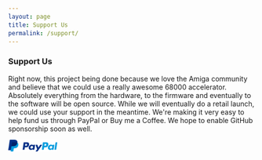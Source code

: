 ```yaml
---
layout: page
title: Support Us
permalink: /support/
---
```


### Support Us

Right now, this project being done because we love the Amiga community and believe that we could use a really awesome 68000 accelerator. Absolutely everything from the hardware, to the firmware and eventually to the software will be open source. While we will eventually do a retail launch, we could use your support in the meantime. We're making it very easy to help fund us through PayPal or Buy me a Coffee. We hope to enable GitHub sponsorship soon as well.

[<img src="/images/iu-4.jpeg" width="100px">](https://www.paypal.com/donate?hosted_button_id=J4XKTW4AJJGDL)
